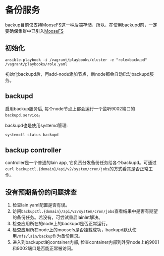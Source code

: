 # 备份服务

backup目前仅支持MooseFS这一种后端存储，所以，在使用backupd前，一定要确保集群中已引入[MooseFS](/adminmanual/maintain/moosefs.html)

## 初始化

```
ansible-playbook -i /vagrant/playbooks/cluster -e "role=backupd" /vagrant/playbooks/role.yaml
```

初始化backupd后，再add-node添加节点，新node都会自动启动backupd服务。


## backupd

启用backup服务后, 每个node节点上都会运行一个监听9002端口的`backupd.service`。

backupd也是使用systemd管理:

```sh
systemctl status backupd
```

## backup controller

controller是一个普通的lain app, 它负责分发备份任务给各个backupd。可通过`curl backupctl.{domain}/api/v2/system/cron/jobs`的方式看其是否正常工作。

## 没有预期备份的问题排查

1. 检查lain.yaml配置是否有误。
1. 访问`backupctl.{domain}/api/v2/system/cron/jobs`查看结果中是否有期望的备份任务。若没有，可尝试重启lainlet解决。
1. 检查应用所在的node上的backupd是否正常运行。
1. 检查应用所在node上的moosefs是否挂载成功，backupd默认使用`/mfs/lain/backup`作为备份目录。
1. 进入到backupctl的container内部, 检查container内部到外界node上的9001和9002端口是否能正常被访问。
